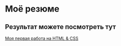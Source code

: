 # Моё резюме
## Результат можете посмотреть тут

[Моя первая работа на HTML & CSS](https://lagster1.github.io/resume/)
